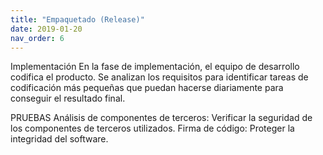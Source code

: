 ```yaml
---
title: "Empaquetado (Release)"
date: 2019-01-20
nav_order: 6
---
```

Implementación
En la fase de implementación, el equipo de desarrollo codifica el producto. Se analizan los requisitos para identificar tareas de codificación más pequeñas que puedan hacerse diariamente para conseguir el resultado final.

PRUEBAS
Análisis de componentes de terceros: Verificar la seguridad de los componentes de terceros utilizados.
Firma de código: Proteger la integridad del software.